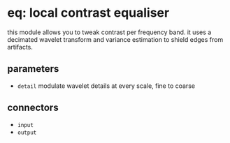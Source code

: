 # eq: local contrast equaliser

this module allows you to tweak contrast per frequency band.
it uses a decimated wavelet transform and variance estimation
to shield edges from artifacts.

## parameters

* `detail` modulate wavelet details at every scale, fine to coarse

## connectors

* `input`
* `output`
